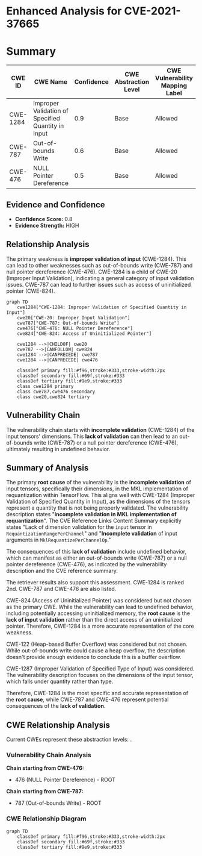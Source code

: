 # Enhanced Analysis for CVE-2021-37665

# Summary
| CWE ID | CWE Name | Confidence | CWE Abstraction Level | CWE Vulnerability Mapping Label | CWE-Vulnerability Mapping Notes |
|---|---|---|---|---|---|
| CWE-1284 | Improper Validation of Specified Quantity in Input | 0.9 | Base | Allowed | Primary CWE |
| CWE-787 | Out-of-bounds Write | 0.6 | Base | Allowed | Secondary CWE |
| CWE-476 | NULL Pointer Dereference | 0.5 | Base | Allowed | Secondary CWE |

## Evidence and Confidence

*   **Confidence Score:** 0.8
*   **Evidence Strength:** HIGH

## Relationship Analysis
The primary weakness is **improper validation of input** (CWE-1284). This can lead to other weaknesses such as out-of-bounds write (CWE-787) and null pointer dereference (CWE-476). CWE-1284 is a child of CWE-20 (Improper Input Validation), indicating a general category of input validation issues. CWE-787 can lead to further issues such as access of uninitialized pointer (CWE-824).

```mermaid
graph TD
    cwe1284["CWE-1284: Improper Validation of Specified Quantity in Input"]
    cwe20["CWE-20: Improper Input Validation"]
    cwe787["CWE-787: Out-of-bounds Write"]
    cwe476["CWE-476: NULL Pointer Dereference"]
    cwe824["CWE-824: Access of Uninitialized Pointer"]

    cwe1284 -->|CHILDOF| cwe20
    cwe787 -->|CANFOLLOW| cwe824
    cwe1284 -->|CANPRECEDE| cwe787
    cwe1284 -->|CANPRECEDE| cwe476
    
    classDef primary fill:#f96,stroke:#333,stroke-width:2px
    classDef secondary fill:#69f,stroke:#333
    classDef tertiary fill:#9e9,stroke:#333
    class cwe1284 primary
    class cwe787,cwe476 secondary
    class cwe20,cwe824 tertiary
```

## Vulnerability Chain
The vulnerability chain starts with **incomplete validation** (CWE-1284) of the input tensors' dimensions. This **lack of validation** can then lead to an out-of-bounds write (CWE-787) or a null pointer dereference (CWE-476), ultimately resulting in undefined behavior.

## Summary of Analysis
The primary **root cause** of the vulnerability is the **incomplete validation** of input tensors, specifically their dimensions, in the MKL implementation of requantization within TensorFlow. This aligns well with CWE-1284 (Improper Validation of Specified Quantity in Input), as the dimensions of the tensors represent a quantity that is not being properly validated. The vulnerability description states "**incomplete validation in MKL implementation of requantization**". The CVE Reference Links Content Summary explicitly states "Lack of dimension validation for the `input` tensor in `RequantizationRangePerChannel`" and "**Incomplete validation** of input arguments in `MklRequantizePerChannelOp`."

The consequences of this **lack of validation** include undefined behavior, which can manifest as either an out-of-bounds write (CWE-787) or a null pointer dereference (CWE-476), as indicated by the vulnerability description and the CVE reference summary.

The retriever results also support this assessment. CWE-1284 is ranked 2nd. CWE-787 and CWE-476 are also listed.

CWE-824 (Access of Uninitialized Pointer) was considered but not chosen as the primary CWE. While the vulnerability can lead to undefined behavior, including potentially accessing uninitialized memory, the **root cause** is the **lack of input validation** rather than the direct access of an uninitialized pointer. Therefore, CWE-1284 is a more accurate representation of the core weakness.

CWE-122 (Heap-based Buffer Overflow) was considered but not chosen. While out-of-bounds write could cause a heap overflow, the description doesn't provide enough evidence to conclude this is a buffer overflow.

CWE-1287 (Improper Validation of Specified Type of Input) was considered. The vulnerability description focuses on the dimensions of the input tensor, which falls under quantity rather than type.

Therefore, CWE-1284 is the most specific and accurate representation of the **root cause**, while CWE-787 and CWE-476 represent potential consequences of the **lack of validation**.


## CWE Relationship Analysis

Current CWEs represent these abstraction levels: .


### Vulnerability Chain Analysis

**Chain starting from CWE-476:**
- 476 (NULL Pointer Dereference) - ROOT


**Chain starting from CWE-787:**
- 787 (Out-of-bounds Write) - ROOT



### CWE Relationship Diagram

```mermaid
graph TD
    classDef primary fill:#f96,stroke:#333,stroke-width:2px
    classDef secondary fill:#69f,stroke:#333
    classDef tertiary fill:#9e9,stroke:#333
```